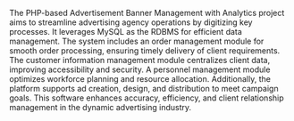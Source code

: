The PHP-based Advertisement Banner Management with Analytics project aims to streamline advertising agency operations by digitizing key processes. It leverages MySQL as the RDBMS for efficient data management. The system includes an order management module for smooth order processing, ensuring timely delivery of client requirements. The customer information management module centralizes client data, improving accessibility and security. A personnel management module optimizes workforce planning and resource allocation. Additionally, the platform supports ad creation, design, and distribution to meet campaign goals. This software enhances accuracy, efficiency, and client relationship management in the dynamic advertising industry.
